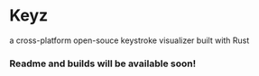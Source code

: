 # Keyz

a cross-platform open-souce keystroke visualizer built with Rust

### Readme and builds will be available soon!
